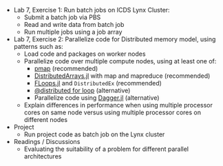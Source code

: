 - Lab 7, Exercise 1:  Run batch jobs on ICDS Lynx Cluster:
   - Submit a batch job via PBS
   - Read and write data from batch job
   - Run multiple jobs using a job array
- Lab 7, Exercise 2:  Parallelize code for Distributed memory model, using patterns such as:
   + Load code and packages on worker nodes
   + Parallelize code over multiple compute nodes, using at least one of:
      - [pmap](https://docs.julialang.org/en/v1/stdlib/Distributed/#Distributed.pmap) (recommended)
      - [DistributedArrays.jl](https://juliaparallel.github.io/DistributedArrays.jl/stable/) with map and mapreduce (recommended)
      - [FLoops.jl](https://juliafolds.github.io/FLoops.jl/dev/) and `DistributedEx` (recommended)
      - [@distributed for loop](https://docs.julialang.org/en/v1/stdlib/Distributed/#Distributed.@distributed) (alternative)
      - Parallelize code using [Dagger.jl](https://juliaparallel.github.io/Dagger.jl/dev/) (alternative)
   + Explain differences in performance when using multiple processor cores on same node versus using multiple processor cores on different nodes
- Project
   - Run project code as batch job on the Lynx cluster
- Readings / Discussions
   - Evaluating the suitability of a problem for different parallel architectures
